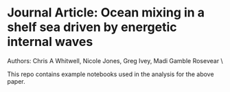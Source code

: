 # Journal Article: Ocean mixing in a shelf sea driven by energetic internal waves
Authors: Chris A Whitwell, Nicole Jones, Greg Ivey, Madi Gamble Rosevear \

This repo contains example notebooks used in the analysis for the above paper.
